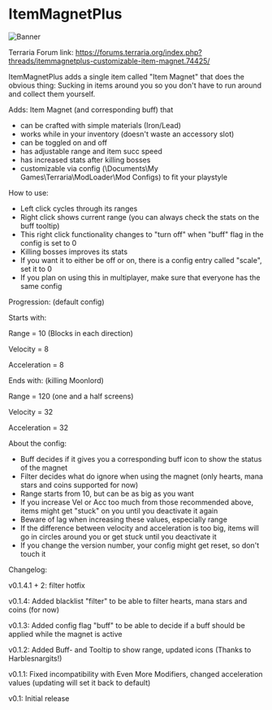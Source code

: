 # ItemMagnetPlus

![Banner](https://raw.githubusercontent.com/direwolf420/ItemMagnetPlus/master/banner.png)

Terraria Forum link: https://forums.terraria.org/index.php?threads/itemmagnetplus-customizable-item-magnet.74425/

ItemMagnetPlus adds a single item called "Item Magnet" that does the obvious thing: Sucking in items around you so you don't have to run around and collect them yourself.

Adds:
Item Magnet (and corresponding buff) that
* can be crafted with simple materials (Iron/Lead)
* works while in your inventory (doesn't waste an accessory slot)
* can be toggled on and off
* has adjustable range and item succ speed
* has increased stats after killing bosses
* customizable via config (\Documents\My Games\Terraria\ModLoader\Mod Configs) to fit your playstyle

How to use:
* Left click cycles through its ranges
* Right click shows current range (you can always check the stats on the buff tooltip)
* This right click functionality changes to "turn off" when "buff" flag in the config is set to 0
* Killing bosses improves its stats
* If you want it to either be off or on, there is a config entry called "scale", set it to 0
* If you plan on using this in multiplayer, make sure that everyone has the same config

Progression: (default config)

 Starts with:

 Range = 10 (Blocks in each direction)

 Velocity = 8

 Acceleration = 8


Ends with: (killing Moonlord)

 Range = 120 (one and a half screens)

 Velocity = 32

 Acceleration = 32


 About the config:
* Buff decides if it gives you a corresponding buff icon to show the status of the magnet
* Filter decides what do ignore when using the magnet (only hearts, mana stars and coins supported for now)
* Range starts from 10, but can be as big as you want
* If you increase Vel or Acc too much from those recommended above, items might get "stuck" on you until you deactivate it again
* Beware of lag when increasing these values, especially range
* If the difference between velocity and acceleration is too big, items will go in circles around you or get stuck until you deactivate it
* If you change the version number, your config might get reset, so don't touch it 


 Changelog:

 v0.1.4.1 + 2: filter hotfix
 
 v0.1.4: Added blacklist "filter" to be able to filter hearts, mana stars and coins (for now)

 v0.1.3: Added config flag "buff" to be able to decide if a buff should be applied while the magnet is active

 v0.1.2: Added Buff- and Tooltip to show range, updated icons (Thanks to Harblesnargits!)

 v0.1.1: Fixed incompatibility with Even More Modifiers, changed acceleration values (updating will set it back to default)

 v0.1: Initial release

